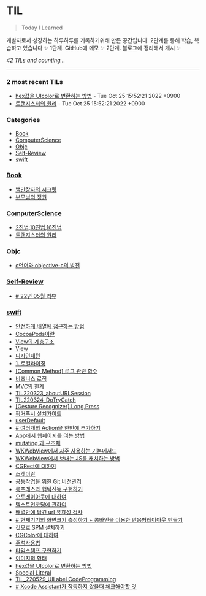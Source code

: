 # TIL
> Today I Learned

개발자로서 성장하는 하루하루를 기록하기위해 만든 공간입니다. 2단계를 통해 학습, 복습하고 있습니다 ✨
  1단계. GitHub에 메모 ✨
  2단계. 블로그에 정리해서 게시 ✨


_42 TILs and counting..._

---

### 2 most recent TILs

- [hex값을 UIcolor로 변환하는 방법](swift/TIL221025_convertHexToUIColor.md) - Tue Oct 25 15:52:21 2022 +0900
- [트랜지스터의 원리](ComputerScience/221024_transister.md) - Tue Oct 25 15:52:21 2022 +0900

### Categories

- [Book](#Book)
- [ComputerScience](#ComputerScience)
- [Objc](#Objc)
- [Self-Review](#Self-Review)
- [swift](#swift)

### [Book](#Book)
- [백만장자의 시크릿](Book/220604_BookReview_Millionaire_Secret.md)
- [부모님의 정원](Book/TIL_220601_parentsGarden.md)

### [ComputerScience](#ComputerScience)
- [2진법,10진법,16진법](ComputerScience/221021_baseRadix.md)
- [트랜지스터의 원리](ComputerScience/221024_transister.md)

### [Objc](#Objc)
- [c언어와 objective-c의 발전](Objc/TIL220421_aboutObjectiveC.md)

### [Self-Review](#Self-Review)
- [# 22년 05월 리뷰](Self-Review/TIL220530_MayReview.md)

### [swift](#swift)
- [안전하게 배열에 접근하는 방법](swift/TIL220310_contactArraySafely.md)
- [CocoaPods이란](swift/TIL220311_cocoaPods&Spm.md)
- [View의 계층구조](swift/TIL220314_addSubView.md)
- [View](swift/TIL220315_aboutViewSummary.md)
- [디자인패턴](swift/TIL220316_aboutMVVM&Init.md)
- [1. 로컬라이징](swift/TIL220317_aboutLocalize&UIScreen&&UIDevice.md)
- [[Common Method] 로그 관련 함수](swift/TIL220318_aboutLogMethod.md)
- [비즈니스 로직](swift/TIL220321_aboutBusinessLogic.md)
- [MVC의 한계](swift/TIL220322_AboutMVC_NavigationController.md)
- [TIL220323_aboutURLSession](swift/TIL220323_aboutURLSession.md)
- [TIL220324_DoTryCatch](swift/TIL220324_AboutDoTryCatch.md)
- [[Gesture Recognizer] Long Press](swift/TIL220325_GestureRecognizer_LongPress.md)
- [핑거푸시 설치가이드](swift/TIL220330_fingerPush.md)
- [userDefault](swift/TIL220331_AboutUserDefualt.md)
- [# 여러개의 Action을 한번에 추가하기](swift/TIL220404_forEach.md)
- [App에서 웹페이지를 여는 방법](swift/TIL220406_webView.md)
- [mutating 과 구조체](swift/TIL220413_mutating.md)
- [WKWebView에서 자주 사용하는 기본메서드](swift/TIL220414_WKWebViewDelegage.md)
- [WKWebView에서 보내는 JS를 캐치하는 방법](swift/TIL220415_WKWebViewCatchingJS.md)
- [CGRect에 대하여](swift/TIL220419_CGRect.md)
- [소켓이란](swift/TIL220420_socket.md)
- [공동작업을 위한 Git 버전관리](swift/TIL220422_GitControl.md)
- [롱프레스와 햅틱진동 구현하기](swift/TIL220426_HapticAndLongpress.md)
- [오토레이아웃에 대하여](swift/TIL220514_autoLayout.md)
- [텍스트인코딩에 관하여](swift/TIL220517_aboutTextEncoding.md)
- [배열안에 담긴 url 유효성 검사](swift/TIL220520_aboutCheckArrayComponent.md)
- [# 현재기기의 화면크기 측정하기 + 콤바인을 이용한 반응형레이아웃 만들기](swift/TIL220523_currentDeviceCheck&useCombineReactiveAutoLayout.md)
- [깃으로 SPM 설치하기](swift/TIL220524_HowToUseSPM.md)
- [CGColor에 대하여](swift/TIL220525_aboutUIColorCgColor.md)
- [주석사용법](swift/TIL220528_PragmaMark.md)
- [타임스탬프 구현하기](swift/TIL220914_TimeStamp.md)
- [이미지의 형태](swift/TIL220915_KindsOfImageFormats.md)
- [hex값을 UIcolor로 변환하는 방법](swift/TIL221025_convertHexToUIColor.md)
- [Special Literal](swift/TIL_220527_specialLiteral.md)
- [TIL_220529_UILabel CodeProgramming](swift/TIL_220529_UILabelCodeProgramming.md)
- [# Xcode Assistant가 작동하지 않을때 체크해야할 것](swift/TIL_220531_XcodeAssistant.md)

[1]: https://simonwillison.net/2020/Apr/20/self-rewriting-readme/
[2]: https://github.com/jbranchaud/til

